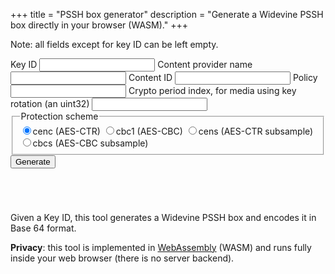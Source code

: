 +++
title = "PSSH box generator"
description = "Generate a Widevine PSSH box directly in your browser (WASM)."
+++

Note: all fields except for key ID can be left empty.


<form>
  <label data-tooltip="Key ID (32 hex characters)">Key ID
    <input id="kid" type="text" minlength="32" maxlength="36"
      pattern="[0-9ABCDEFabcdef]{8}-?[0-9ABCDEFabcdef]{4}-?[0-9ABCDEFabcdef]{4}-?[0-9ABCDEFabcdef]{4}-?[0-9ABCDEFabcdef]{12}" /></label>
  <label>Content provider name <input id="provider" type="text"/></label>
  <label>Content ID <input id="contentid" type="text"/></label>
  <label>Policy <input id="policy" type="text"/></label>
  <label>Crypto period index, for media using key rotation (an uint32)
    <input id="crypto_period_index" type="number"/></label>
  <fieldset>
    <legend>Protection scheme</legend>
    <label><input type="radio" name="protection_scheme" value="cenc" checked/>cenc (AES-CTR)</label>
    <label><input type="radio" name="protection_scheme" value="cbc1"/>cbc1 (AES-CBC)</label>
    <label><input type="radio" name="protection_scheme" value="cens"/>cens (AES-CTR subsample)</label>
    <label><input type="radio" name="protection_scheme" value="cbcs"/>cbcs (AES-CBC subsample)</label>
  </fieldset>
  <button id="go" data-tooltip="Generate PSSH">Generate</button>
</form>

<div style="margin-top:1.5em;margin-bottom:1.5em;padding:1em" id="output"></div>

Given a Key ID, this tool generates a Widevine PSSH box and encodes it in Base 64 format.

**Privacy**: this tool is implemented in [WebAssembly](https://webassembly.org/) (WASM)
and runs fully inside your web browser (there is no server backend).



<script type="module" src="../js/generate-pssh.js"></script>
